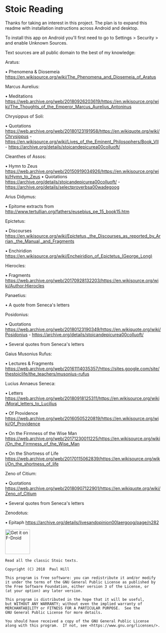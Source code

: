 Stoic Reading
=============

Thanks for taking an interest in this project. The plan is to expand this readme with installation instructions across Android and desktop.

To install this app on Android you'll first need to go to Settings > Security > and enable Unknown Sources.

Text sources are all public domain to the best of my knowledge:

Aratus:

• Phenomena & Diosemeia https://en.wikisource.org/wiki/The_Phenomena_and_Diosemeia_of_Aratus

Marcus Aurelius:

• Meditations https://web.archive.org/web/20180926203619/https://en.wikisource.org/wiki/The_Thoughts_of_the_Emperor_Marcus_Aurelius_Antoninus

Chrysippus of Soli:

• Quotations https://web.archive.org/web/20180123191958/https://en.wikiquote.org/wiki/Chrysippus - https://en.wikisource.org/wiki/Lives_of_the_Eminent_Philosophers/Book_VII - https://archive.org/details/stoicandepicurea00colluoft/

Cleanthes of Assos:

• Hymn to Zeus https://web.archive.org/web/20150919034926/https://en.wikisource.org/wiki/Hymn_to_Zeus
• Quotations https://archive.org/details/stoicandepicurea00colluoft/ - https://archive.org/details/selectproverbsa00wadegoog

Arius Didymus:

• Epitome extracts from http://www.tertullian.org/fathers/eusebius_pe_15_book15.htm

Epictetus:

• Discourses https://en.wikisource.org/wiki/Epictetus,_the_Discourses_as_reported_by_Arrian,_the_Manual,_and_Fragments

• Enchiridion https://en.wikisource.org/wiki/Encheiridion_of_Epictetus_(George_Long)

Hierocles:

• Fragments https://web.archive.org/web/20170928132203/https://en.wikisource.org/wiki/Author:Hierocles

Panaetius:

• A quote from Seneca's letters

Posidonius:

• Quotations https://web.archive.org/web/20180123190349/https://en.wikiquote.org/wiki/Posidonius - https://archive.org/details/stoicandepicurea00colluoft/

• Several quotes from Seneca's letters

Gaius Musonius Rufus:

• Lectures & Fragments https://web.archive.org/web/20161114035357/https://sites.google.com/site/thestoiclife/the_teachers/musonius-rufus

Lucius Annaeus Seneca:

• Letters https://web.archive.org/web/20180918125311/https://en.wikisource.org/wiki/Moral_letters_to_Lucilius

• Of Providence https://web.archive.org/web/20160505220819/https://en.wikisource.org/wiki/Of_Providence

• On the Firmness of the Wise Man https://web.archive.org/web/20171230011225/https://en.wikisource.org/wiki/On_the_Firmness_of_the_Wise_Man

• On the Shortness of Life https://web.archive.org/web/20170115062839/https://en.wikisource.org/wiki/On_the_shortness_of_life

Zeno of Citium:

• Quotations https://web.archive.org/web/20180907122901/https://en.wikiquote.org/wiki/Zeno_of_Citium

• Several quotes from Seneca's letters

Zenodotus:

• Epitaph https://archive.org/details/livesandopinion00laergoog/page/n282

[<img src="https://f-droid.org/badge/get-it-on.png"
      alt="Get it on F-Droid"
      height="80">](https://f-droid.org/packages/app.reading.stoic.stoicreading/)

    Read all the classic Stoic texts.

    Copyright (C) 2018  Paul Hill

    This program is free software: you can redistribute it and/or modify
    it under the terms of the GNU General Public License as published by
    the Free Software Foundation, either version 3 of the License, or
    (at your option) any later version.

    This program is distributed in the hope that it will be useful,
    but WITHOUT ANY WARRANTY; without even the implied warranty of
    MERCHANTABILITY or FITNESS FOR A PARTICULAR PURPOSE.  See the
    GNU General Public License for more details.

    You should have received a copy of the GNU General Public License
    along with this program.  If not, see <https://www.gnu.org/licenses/>.
